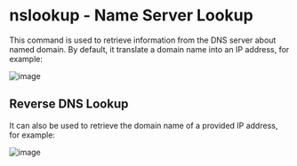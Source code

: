 # nslookup - Name Server Lookup



This command is used to retrieve information from the DNS server about named domain. By default, it translate a domain name into an IP address, for example:  

![image](https://user-images.githubusercontent.com/107522496/197476147-1a8557a7-e47b-4039-93fb-722639feba47.png)

## Reverse DNS Lookup

It can also be used to retrieve the domain name of a provided IP address, for example:

![image](https://user-images.githubusercontent.com/107522496/197477156-3a81e1da-f127-432f-aad0-43f36270d1fc.png)








